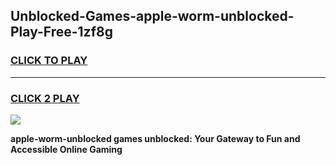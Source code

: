 
## Unblocked-Games-apple-worm-unblocked-Play-Free-1zf8g
<h3>
<a href="https://premium76.site?title=apple-worm-unblocked&ref=17A">CLICK TO PLAY</a></h3>
<hr>

<h3>
<a href="https://premium76.site?title=apple-worm-unblocked&ref=17A">CLICK 2 PLAY</a>
  
</h3>

<a href="https://premium76.site?title=apple-worm-unblocked&ref=17A"><img src="https://clearcache.store/games.png"></a>


**apple-worm-unblocked games unblocked: Your Gateway to Fun and Accessible Online Gaming**
